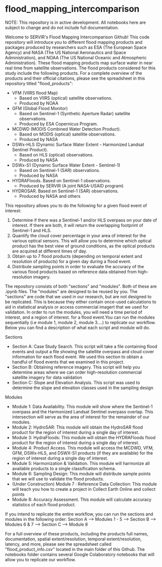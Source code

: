 # flood_mapping_intercomparison

NOTE: This repository is in active development. All notebooks here are subject to change and do not include full documentation. 

Welcome to SERVIR's Flood Mapping Intercomparison Github! This code repository will introduce you to different flood mapping products and packages produced by researchers such as ESA (The European Space Agency) and NASA (The US National Aeronautics and Space Administration), and NOAA (The US National Oceanic and Atmospheric Administration). These flood mapping products map surface water in near real time from satellite observations. The flood products considered for this study include the following products. For a complete overview of the products and their official citations, please see the spreadsheet in this repository titled "flood_products": 

* VFM (VIIRS flood Map)
     * Based on VIIRS (optical) satellite observations.
     * Produced by NOAA
* GFM (Global Flood Monitor)
     * Based on Sentinel-1 (Synthetic Aperture Radar) satellite observations.
     * Produced by ESA Copernicus Program. 
* MCDWD (MODIS Combined Water Detection Product).
     * Based on MODIS (optical) satellite observations.
     * Produced by NASA
* DSWx-HLS (Dynamic Surface Water Extent - Harmonized Landsat Sentinel Product).
     * Based on HLS (optical) observations.
     * Produced by NASA 
* DSWx-S1 (Dynamic Surface Water Extent - Sentinel-1)
    * Based on Sentinel-1 (SAR) observations.
    * Produced by NASA
* HYDRAFloods. Based on Sentinel-1 observations.
     * Produced by SERVIR (A joint NASA-USAID program)
* HYDROSAR. Based on Sentinel-1 (SAR) observations.
     * Produced by NASA and others

This repository allows you to do the following for a given flood event of interest: 
  1. Determine if there was a Sentinel-1 and/or HLS overpass on your date of interest. If there are both, it will return the overlapping footprint of Sentinel-1 and HLS.
  2. Quantify the cloud cover percentage in your area of interest for the various optical sensors. This will allow you to determine which optical product has the best view of ground conditions, as the optical products are acquired at different times of day.
  3. Obtain up to 7 flood products (depending on temporal extent and resolution of products) for a given day during a flood event.
  4.  Distribute sampling points in order to evaluate the accuracy of the various flood products based on reference data obtained from high-resolution imagery.

The repository consists of both "sections" and "modules". Both of these are .ipynb files. The "modules" are designed to be reused by you. The "sections" are code that we used in our research, but are not designed to be replicated. This is because they either contain once-used calculations to aid in statistical analysis or access commercial imagert that we used for validation. In order to run the modules, you will need a time period of interest, and a region of interest. for a flood event.You can run the modules sequentially (i.e module 1, module 2, module 3....) to replicate our workflow. Below you can find a description of what each script and module will do. 

Sections

* Section A: Case Study Search. This script will take a file containing flood events and output a file showing the satellite overpass and cloud cover information for each flood event. We used this section to obtain a handful of flood events that we examined in this project. 
* Section B: Obtaining reference imagery. This script will help you determine areas where we can order high-resolution commercial satellite imagery for data validation
* Section C: Slope and Elevation Analysis. This script was used to determine the slope and elevation classes used in the sampling design

Modules

* Module 1: Data Availability. This module will show where the Sentinel-1 overpass and the Harmonized Landsat Sentinel overpass overlap. This intersection will serve as the area of interest for the remainder of our modules. 
* Module 2: HydroSAR: This module will obtain the HydroSAR flood product for the region of interest during a single day of interest. 
* Module 3: HydraFloods: This module will obtain the HYDRAFloods flood product for the region of interest during a single day of interest. 
* Module 4: Product Access. This module will access the MCDWD, VFM, GFM, DSWx-HLS, and DSWX-S1 products (if they are available) for the region of interest during a single day of interest.
* Module 5: Harmonization & Validation. This module will harmonize all available products to a single classification schema.
* Module 6: Sampling Design: This module will distribute sample points that we will use to validate the flood products.
* (Under Construction) Module 7 : Reference Data Collection: This module will teach you how to create a project in Collect Earth Online and collect points
* Module 8: Accuracy Assessment. This module will calculate accuracy statistics of each flood product.


If you intend to replicate the entire workflow, you can run the sections and modules in the following order: Section A --> Modules 1 - 5 --> Section B --> Modules 6 & 7 --> Section C --> Module 8

  For a full overview of these products, including the products full names, documentation, spatial extent/resolution, temporal extent/resolution, latency, and more, please see the spreadsheet called "flood_product_info.csv" located in the main folder of this Github. The notebooks folder contains several Google Colaboratory notebooks that will allow you to replicate our workflow. 
